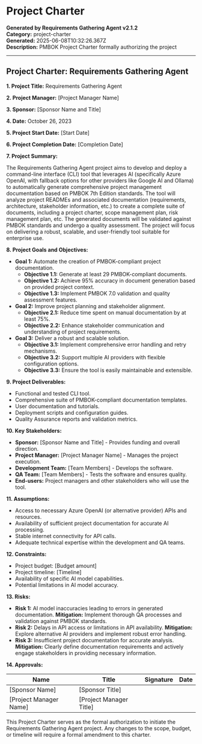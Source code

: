 # Project Charter

**Generated by Requirements Gathering Agent v2.1.2**  
**Category:** project-charter  
**Generated:** 2025-06-08T10:32:26.367Z  
**Description:** PMBOK Project Charter formally authorizing the project

---

## Project Charter: Requirements Gathering Agent

**1. Project Title:** Requirements Gathering Agent

**2. Project Manager:** [Project Manager Name]

**3. Sponsor:** [Sponsor Name and Title]

**4. Date:** October 26, 2023

**5. Project Start Date:** [Start Date]

**6. Project Completion Date:** [Completion Date]

**7. Project Summary:**

The Requirements Gathering Agent project aims to develop and deploy a command-line interface (CLI) tool that leverages AI (specifically Azure OpenAI, with fallback options for other providers like Google AI and Ollama) to automatically generate comprehensive project management documentation based on PMBOK 7th Edition standards.  The tool will analyze project READMEs and associated documentation (requirements, architecture, stakeholder information, etc.) to create a complete suite of documents, including a project charter, scope management plan, risk management plan, etc.  The generated documents will be validated against PMBOK standards and undergo a quality assessment.  The project will focus on delivering a robust, scalable, and user-friendly tool suitable for enterprise use.

**8. Project Goals and Objectives:**

* **Goal 1:** Automate the creation of PMBOK-compliant project documentation.
    * **Objective 1.1:** Generate at least 29 PMBOK-compliant documents.
    * **Objective 1.2:** Achieve 95% accuracy in document generation based on provided project context.
    * **Objective 1.3:**  Implement PMBOK 7.0 validation and quality assessment features.
* **Goal 2:** Improve project planning and stakeholder alignment.
    * **Objective 2.1:** Reduce time spent on manual documentation by at least 75%.
    * **Objective 2.2:** Enhance stakeholder communication and understanding of project requirements.
* **Goal 3:** Deliver a robust and scalable solution.
    * **Objective 3.1:**  Implement comprehensive error handling and retry mechanisms.
    * **Objective 3.2:**  Support multiple AI providers with flexible configuration options.
    * **Objective 3.3:** Ensure the tool is easily maintainable and extensible.


**9. Project Deliverables:**

* Functional and tested CLI tool.
* Comprehensive suite of PMBOK-compliant documentation templates.
* User documentation and tutorials.
* Deployment scripts and configuration guides.
* Quality Assurance reports and validation metrics.

**10. Key Stakeholders:**

* **Sponsor:** [Sponsor Name and Title] - Provides funding and overall direction.
* **Project Manager:** [Project Manager Name] - Manages the project execution.
* **Development Team:** [Team Members] - Develops the software.
* **QA Team:** [Team Members] - Tests the software and ensures quality.
* **End-users:** Project managers and other stakeholders who will use the tool.

**11. Assumptions:**

* Access to necessary Azure OpenAI (or alternative provider) APIs and resources.
* Availability of sufficient project documentation for accurate AI processing.
* Stable internet connectivity for API calls.
* Adequate technical expertise within the development and QA teams.

**12. Constraints:**

* Project budget: [Budget amount]
* Project timeline: [Timeline]
* Availability of specific AI model capabilities.
* Potential limitations in AI model accuracy.

**13. Risks:**

* **Risk 1:** AI model inaccuracies leading to errors in generated documentation.  **Mitigation:** Implement thorough QA processes and validation against PMBOK standards.
* **Risk 2:** Delays in API access or limitations in API availability. **Mitigation:** Explore alternative AI providers and implement robust error handling.
* **Risk 3:** Insufficient project documentation for accurate analysis. **Mitigation:** Clearly define documentation requirements and actively engage stakeholders in providing necessary information.

**14. Approvals:**


| Name                     | Title                      | Signature                  | Date       |
|--------------------------|---------------------------|---------------------------|------------|
| [Sponsor Name]            | [Sponsor Title]             |                           |            |
| [Project Manager Name]    | [Project Manager Title]     |                           |            |


This Project Charter serves as the formal authorization to initiate the Requirements Gathering Agent project.  Any changes to the scope, budget, or timeline will require a formal amendment to this charter.
